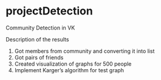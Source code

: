 # projectDetection
Community Detection in VK

Description of the results
1.	Got members from community and converting it into list
2.	Got pairs of friends
3.	Created visualization of graphs for 500 people
4.	Implement Karger’s algorithm for test graph
